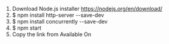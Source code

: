 1. Download Node.js installer  https://nodejs.org/en/download/
2. $ npm install http-server --save-dev
3. $ npm install concurrently --save-dev
4. $ npm start
5. Copy the link from Available On
